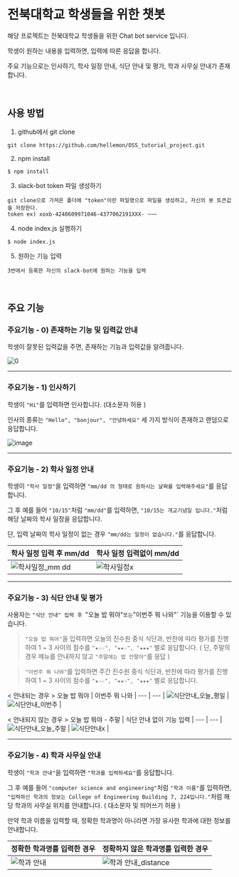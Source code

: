 # 전북대학교 학생들을 위한 챗봇

해당 프로젝트는 전북대학교 학생들을 위한 Chat bot service 입니다.

학생이 원하는 내용을 입력하면, 입력에 따른 응답을 합니다.

주요 기능으로는 인사하기, 학사 일정 안내, 식단 안내 및 평가, 학과 사무실 안내가 존재합니다.

</br>

## 사용 방법

1. github에서 git clone

```termianl
git clone https://github.com/hellemon/OSS_tutorial_project.git
```

2. npm install

```termianl
$ npm install
```

3. slack-bot token 파일 생성하기

```
git clone으로 가져온 폴더에 "token"이란 파일명으로 파일을 생성하고, 자신의 봇 토큰값을 저장한다.
token ex) xoxb-4248609971046-4377062191XXX- ~~~
```

4. node index.js 실행하기

```termianl
$ node index.js
```

5. 원하는 기능 입력

```
3번에서 등록한 자신의 slack-bot에 원하는 기능을 입력
```

</br>

## 주요 기능

### 주요기능 - 0) 존재하는 기능 및 입력값 안내

학생이 잘못된 입력값을 주면, 존재하는 기능과 입력값을 알려줍니다.

![0](https://user-images.githubusercontent.com/112867282/206857629-f7bd0539-e263-4a52-b74f-2afe78baaa03.png)

---

### 주요기능 - 1) 인사하기

학생이 `"Hi"`를 입력하면 인사합니다. (대소문자 허용 )

인사의 종류는 `"Hello", "bonjour", "안녕하세요"` 세 가지 방식이 존재하고 랜덤으로 응답합니다.

![image](https://user-images.githubusercontent.com/112867282/203094517-900f834f-f09d-450e-a402-88aea457c5e7.png)

---

### 주요기능 - 2) 학사 일정 안내

학생이 `"학사 일정"`을 입력하면 `"mm/dd 의 형태로 원하시는 날짜를 입력해주세요"`를 응답합니다.

그 후 예를 들어 `"10/15"`처럼 `"mm/dd"`를 입력하면, `"10/15는 개교기념일 입니다."`처럼 해당 날짜의 학사 일정을 응답합니다.

단, 입력 날짜의 학사 일정이 없는 경우 `"mm/dd는 일정이 없습니다."`를 응답합니다.

| 학사 일정 입력 후 mm/dd                                                                                                   | 학사 일정 입력없이 mm/dd                                                                                             |
| ------------------------------------------------------------------------------------------------------------------------- | -------------------------------------------------------------------------------------------------------------------- |
| ![학사일정_mm dd](https://user-images.githubusercontent.com/112867282/206859745-7ce65663-a6aa-4c85-a3cc-ef1a4ebdadc1.png) | ![학사일정x](https://user-images.githubusercontent.com/112867282/206899252-30061e15-a80b-4222-858c-2fe1d22aaaa7.png) |

---

### 주요기능 - 3) 식단 안내 및 평가

사용자는 `"식단 안내" 입력 후 `"오늘 밥 뭐야"`또는`"이번주 뭐 나와"` 기능을 이용할 수 있습니다.

> `"오늘 밥 뭐야"`을 입력하면 오늘의 진수원 중식 식단과, 반찬에 따라 평가를 진행하여 1 ~ 3 사이의 점수를 `"★☆☆", "★★☆", "★★★"` 별로 응답합니다.
> ( 단, 주말의 경우 메뉴를 안내하지 않고 `"주말에는 밥 안팔아"`를 응답 )

> `"이번주 뭐 나와"`를 입력하면 주간 진수원 중식 식단과, 반찬에 따라 평가를 진행하여 1 ~ 3 사이의 점수를 `"★☆☆", "★★☆", "★★★"` 별로 응답합니다.

< 안내되는 경우 >
오늘 밥 뭐야 | 이번주 뭐 나와 |
--- | --- |
![식단안내_오늘_평일](https://user-images.githubusercontent.com/112867282/206860411-77fed6d7-9274-4610-b526-e073836e5dab.png) | ![식단안내_이번주](https://user-images.githubusercontent.com/112867282/206860417-838ffda8-8458-42c5-aaee-c8ff2eece46a.png) |

< 안내되지 않는 경우 >
오늘 밥 뭐야 - 주말 | 식단 안내 없이 기능 입력 |
--- | --- |
![식단안내_오늘_주말](https://user-images.githubusercontent.com/112867282/206860364-579895fd-ad94-4d62-a255-f907205fc9c1.png) | ![식단안내x](https://user-images.githubusercontent.com/112867282/206860378-a02d5105-3d50-43b0-887f-b94c73ae511d.png) |

---

### 주요기능 - 4) 학과 사무실 안내

학생이 `"학과 안내"`을 입력하면 `"학과를 입력하세요"`를 응답합니다.

그 후 예를 들어 `"computer science and engineering"`처럼 `"학과 이름"`를 입력하면, `"입력하신 학과의 정보는 College of Engineering Building 7, 224입니다."`처럼 해당 학과의 사무실 위치를 안내합니다. ( 대소문자 및 띄어쓰기 허용 )

만약 학과 이름을 입력할 때, 정확한 학과명이 아니라면 가장 유사한 학과에 대한 정보를 안내합니다.

| 정확한 학과명를 입력한 경우                                                                                          | 정확하지 않은 학과명를 입력한 경우                                                                                            |
| -------------------------------------------------------------------------------------------------------------------- | ----------------------------------------------------------------------------------------------------------------------------- |
| ![학과 안내](https://user-images.githubusercontent.com/112867282/206861258-82a9ee27-07dd-476a-a39a-7ed88ed5eecc.png) | ![학과 안내_distance](https://user-images.githubusercontent.com/112867282/206861267-4e13579a-afda-4c7a-8036-f691666add1b.png) |
